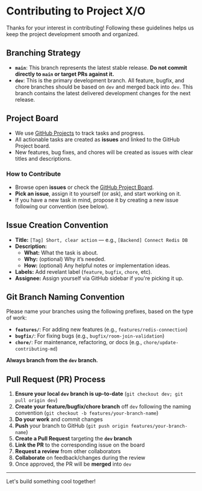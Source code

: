 # Contributing to Project X/O

Thanks for your interest in contributing! Following these guidelines helps us keep the project development smooth and organized.

## Branching Strategy

- **`main`**: This branch represents the latest stable release. **Do not commit directly to `main` or target PRs against it.**
- **`dev`**: This is the primary development branch. All feature, bugfix, and chore branches should be based on `dev` and merged back into `dev`. This branch contains the latest delivered development changes for the next release.

## Project Board

- We use [GitHub Projects](https://github.com/users/Aung-myat-min/projects/6) to track tasks and progress.
- All actionable tasks are created as **issues** and linked to the GitHub Project board.
- New features, bug fixes, and chores will be created as issues with clear titles and descriptions.

### How to Contribute

- Browse open **issues** or check the [GitHub Project Board](https://github.com/users/Aung-myat-min/projects/6).
- **Pick an issue**, assign it to yourself (or ask), and start working on it.
- If you have a new task in mind, propose it by creating a new issue following our convention (see below).

## Issue Creation Convention

- **Title:** `[Tag] Short, clear action` — e.g., `[Backend] Connect Redis DB`
- **Description:**
  - **What:** What the task is about.
  - **Why:** (optional) Why it’s needed.
  - **How:** (optional) Any helpful notes or implementation ideas.
- **Labels:** Add revelant label (`feature`, `bugfix`, `chore`, etc).
- **Assignee:** Assign yourself via GitHub sidebar if you're picking it up.

## Git Branch Naming Convention

Please name your branches using the following prefixes, based on the type of work:

- **`features/`**: For adding new features (e.g., `features/redis-connection`)
- **`bugfix/`**: For fixing bugs (e.g., `bugfix/room-join-validation`)
- **`chore/`**: For maintenance, refactoring, or docs (e.g., `chore/update-contributing-md`)

**Always branch from the `dev` branch.**

## Pull Request (PR) Process

1. **Ensure your local `dev` branch is up-to-date** (`git checkout dev; git pull origin dev`)
2. **Create your feature/bugfix/chore branch** off `dev` following the naming convention (`git checkout -b features/your-branch-name`)
3. **Do your work** and commit changes
4. **Push** your branch to GitHub (`git push origin features/your-branch-name`)
5. **Create a Pull Request** targeting the **`dev` branch**
6. **Link the PR** to the corresponding issue on the board
7. **Request a review** from other collaborators
8. **Collaborate** on feedback/changes during the review
9. Once approved, the PR will be **merged** into `dev`

---

Let's build something cool together!
